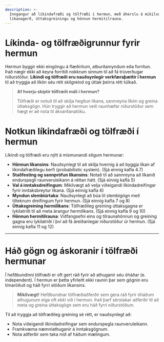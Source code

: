 ```yaml
---
description: >-
  Inngangur að líkindafræði og tölfræði í hermun, með áherslu á mikilvægi þeirra fyrir 
  líkanagerð, úttaksgreiningu og hönnun hermitilrauna.
---
```


# Líkinda- og tölfræðigrunnur fyrir hermun

Hermun byggir ekki eingöngu á flæðiritum, atburðamyndum eða forritun. Það nægir ekki að keyra
forritið nokkrum sinnum til að fá trúverðugar niðurstöður. **Líkindi og tölfræði eru nauðsynlegir
verkfæraþættir í hermun** til að tryggja að líkön séu rétt skilgreind og úttak þeirra rétt túlkað.

> **Af hverju skiptir tölfræði máli í hermun?**
>
> Tölfræði er notuð til að skilja hegðun líkana, sannreyna líkön og greina úttaksgögn. Hún tryggir
> að hermun veiti raunhæfar niðurstöður sem hægt er að nota til ákvarðanatöku.

# Notkun líkindafræði og tölfræði í hermun

Líkindi og tölfræði eru nýtt á mismunandi stigum hermunar:

- **Hönnun líkansins**:
  Nauðsynlegt til að skilja hvernig á að byggja líkan af líkindafræðilegu kerfi (probabilistic
  system).
  (Sjá einnig kafla 4.7)
- **Staðfesting og sannprófun líkansins**:
  Notað til að sannreyna að líkanið endurspegli raunveruleikann á réttan hátt.
  (Sjá einnig kafla 5)
- **Val á inntaksdreifingum**:
  Mikilvægt að velja viðeigandi líkindadreifingar fyrir inntaksbreytur líkana.
  (Sjá einnig kafla 6)
- **Myndun slembiúrtaka**: Nauðsynlegt að búa til slembigögn með tilteknum dreifingum fyrir hermun.
  (Sjá einnig kafla 7 og 8)
- **Úttaksgreining hermilíkans**:
  Tölfræðileg greining úttaksgagna er lykilatriði til að meta árangur hermilíkans.
  (Sjá einnig kafla 9 og 10)
- **Hönnun hermitilrauna**:
  Viðfangsefni eins og tilraunahönnun og greining gagna eru lykilatriði í því að fá áreiðanlegar
  niðurstöður úr hermun.
  (Sjá einnig kafla 11 og 12)

---

# Háð gögn og áskoranir í tölfræði hermunar

Í hefðbundinni tölfræði er oft gert ráð fyrir að athuganir séu óháðar (e. independent). Í hermun er
þetta yfirleitt ekki raunin þar sem gögnin eru tímaröðuð og háð fyrri stöðum líkansins.

> **Mikilvægt!**
> Hefðbundnar tölfræðiaðferðir sem gera ráð fyrir óháðum athugunum eiga oft _ekki_ við í hermun.
> Það þarf sérstakar aðferðir til að meta og greina úttaksgögn sem eru háð fyrri niðurstöðum.

Til að tryggja að tölfræðileg greining sé rétt, er nauðsynlegt að:

- Nota viðeigandi líkindadreifingar sem endurspegla raunveruleikann.
- Framkvæma næmniathuganir á inntaksgögnum.
- Nota aðferðir sem taka mið af háðum mælingum.
